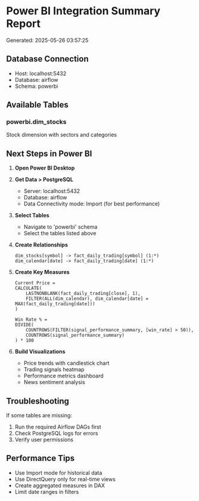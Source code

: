 
# Power BI Integration Summary Report
Generated: 2025-05-26 03:57:25

## Database Connection
- Host: localhost:5432
- Database: airflow
- Schema: powerbi

## Available Tables

### powerbi.dim_stocks
Stock dimension with sectors and categories


## Next Steps in Power BI

1. **Open Power BI Desktop**

2. **Get Data > PostgreSQL**
   - Server: localhost:5432
   - Database: airflow
   - Data Connectivity mode: Import (for best performance)
   
3. **Select Tables**
   - Navigate to 'powerbi' schema
   - Select the tables listed above
   
4. **Create Relationships**
   ```
   dim_stocks[symbol] -> fact_daily_trading[symbol] (1:*)
   dim_calendar[date] -> fact_daily_trading[date] (1:*)
   ```

5. **Create Key Measures**
   ```dax
   Current Price = 
   CALCULATE(
       LASTNONBLANK(fact_daily_trading[close], 1),
       FILTER(ALL(dim_calendar), dim_calendar[date] = MAX(fact_daily_trading[date]))
   )
   
   Win Rate % = 
   DIVIDE(
       COUNTROWS(FILTER(signal_performance_summary, [win_rate] > 50)),
       COUNTROWS(signal_performance_summary)
   ) * 100
   ```

6. **Build Visualizations**
   - Price trends with candlestick chart
   - Trading signals heatmap
   - Performance metrics dashboard
   - News sentiment analysis

## Troubleshooting

If some tables are missing:
1. Run the required Airflow DAGs first
2. Check PostgreSQL logs for errors
3. Verify user permissions

## Performance Tips

- Use Import mode for historical data
- Use DirectQuery only for real-time views
- Create aggregated measures in DAX
- Limit date ranges in filters
